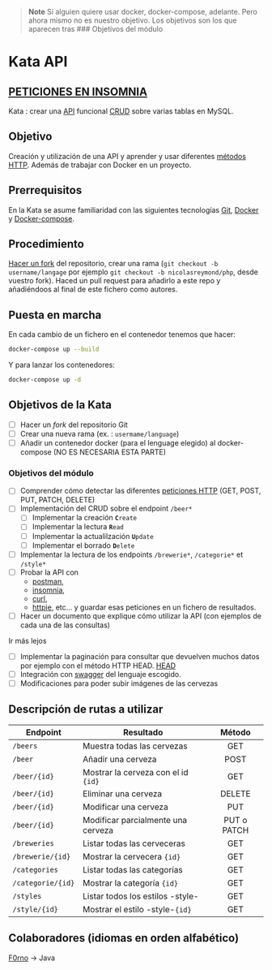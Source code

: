 > **Note**
> Si alguien quiere usar docker, docker-compose, adelante.
> Pero ahora mismo no es nuestro objetivo.
> Los objetivos son los que aparecen tras ### Objetivos del módulo

# Kata API

## [PETICIONES EN INSOMNIA](./Insomnia.json)

Kata : crear una [API](https://github.com/OAI/OpenAPI-Specification)
funcional [CRUD](https://www.codecademy.com/articles/what-is-crud) sobre
varias tablas en MySQL.

## Objetivo

Creación y utilización de una API y aprender y usar diferentes [métodos
HTTP](https://developer.mozilla.org/es/docs/Web/HTTP/Methods).
Además de trabajar con Docker en un proyecto.

## Prerrequisitos

En la Kata se asume familiaridad con las siguientes tecnologías
[Git](https://git-scm.com/), [Docker](https://www.docker.com/) y
[Docker-compose](https://docs.docker.com/compose/).

## Procedimiento

[Hacer un fork](https://github.com/epfl-dojo/kata-api/#fork-destination-box) del repositorio,
crear una rama (`git checkout -b username/langage` por ejemplo `git checkout -b nicolasreymond/php`, desde vuestro fork). Haced un pull request para añadirlo a este
repo y añadiéndoos al final de este fichero como autores.

## Puesta en marcha

En cada cambio de un fichero en el contenedor tenemos que hacer:

```bash
docker-compose up --build
```

Y para lanzar los contenedores:

```bash
docker-compose up -d
```

## Objetivos de la Kata

- [ ] Hacer un *fork* del repositorio Git
- [ ] Crear una nueva  rama (ex. : `usermame/language`)
- [ ] Añadir un contenedor docker (para el lenguage elegido) al  docker-compose (NO ES NECESARIA ESTA PARTE)

### Objetivos del módulo

- [ ] Comprender cómo detectar las diferentes  [peticiones HTTP](https://developer.mozilla.org/es/docs/Web/HTTP/Methods)
  (GET, POST, PUT, PATCH, DELETE)
- [ ] Implementación del CRUD sobre el endpoint `/beer*`
  - [ ] Implementar la creación       **`C`**`reate`
  - [ ] Implementar la lectura        **`R`**`ead`
  - [ ] Implementar la actualilzación **`U`**`pdate`
  - [ ] Implementar el borrado        **`D`**`elete`
- [ ] Implementar la lectura de los endpoints `/brewerie*`, `/categorie*` et `/style*`
- [ ] Probar la API con
  - [postman](https://www.postman.com/),
  - [insomnia](https://insomnia.rest),
  - [curl](https://curl.haxx.se/),
  - [httpie](https://httpie.org/), etc…
    y guardar esas peticiones en un fichero de resultados.
- [ ] Hacer un documento que explique cómo utilizar la API
  (con ejemplos de cada una de las consultas)

Ir más lejos

- [ ] Implementar la paginación para consultar que devuelven muchos datos
  por ejemplo con el método HTTP  HEAD.
  [HEAD](https://developer.mozilla.org/en-US/docs/Web/HTTP/Methods/HEAD)
- [ ] Integración con [swagger](https://swagger.io/tools/open-source/open-source-integrations/)
  del lenguaje escogido.
- [ ] Modificaciones para poder subir imágenes de las cervezas

## Descripción de rutas a utilizar

| Endpoint            | Resultado                             |   Método   |
| ------------------- | ------------------------------------- | :---------: |
| `/beers`          | Muestra todas las cervezas            |     GET     |
| `/beer`           | Añadir una cerveza                   |    POST    |
| `/beer/{id}`      | Mostrar la cerveza con el id `{id}` |     GET     |
| `/beer/{id}`      | Eliminar una cerveza                  |   DELETE   |
| `/beer/{id}`      | Modificar una cerveza                 |     PUT     |
| `/beer/{id}`      | Modificar parcialmente una cerveza    | PUT o PATCH |
| `/breweries`      | Listar todas las cerveceras           |     GET     |
| `/brewerie/{id}`  | Mostrar la cervecera `{id}`         |     GET     |
| `/categories`     | Listar todas las categorías          |     GET     |
| `/categorie/{id}` | Mostrar la categoría `{id}`        |     GET     |
| `/styles`         | Listar todos los estilos -style-      |     GET     |
| `/style/{id}`     | Mostrar el estilo -style-`{id}`     |     GET     |

## Colaboradores (idiomas en orden alfabético)

[F0rno](https://github.com/F0rno/kata-API/tree/F0rno/Java) → Java